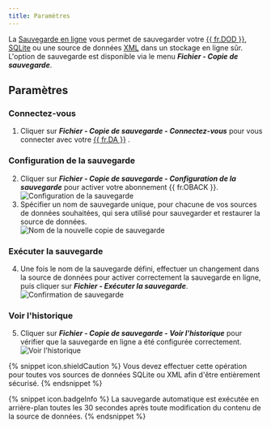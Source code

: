 ```yaml
---
title: Paramètres
---
```

La [Sauvegarde en ligne](/fr/cloud/rdm-online-services/online-backup/) vous permet de sauvegarder votre [{{ fr.DOD }}](/fr/rdm/mac/data-sources/data-sources-types/online-drive/), [SQLite](/fr/rdm/mac/data-sources/data-sources-types/sqlite/) ou une source de données [XML](/fr/rdm/mac/data-sources/data-sources-types/xml/) dans un stockage en ligne sûr. L'option de sauvegarde est disponible via le menu ***Fichier - Copie de sauvegarde***.  

## Paramètres 

### Connectez-vous 

1. Cliquer sur ***Fichier - Copie de sauvegarde - Connectez-vous*** pour vous connecter avec votre [{{ fr.DA }}](/fr/cloud/devolutions-account/create-devolutions-account/) . 

### Configuration de la sauvegarde 

2. Cliquer sur ***Fichier - Copie de sauvegarde - Configuration de la sauvegarde*** pour activer votre abonnement {{ fr.OBACK }}. 
![Configuration de la sauvegarde](https://webdevolutions.azureedge.net/docs/fr/rdm/mac/RdmMac4013.png) 
1. Spécifier un nom de sauvegarde unique, pour chacune de vos sources de données souhaitées, qui sera utilisé pour sauvegarder et restaurer la source de données.  
![Nom de la nouvelle copie de sauvegarde](https://webdevolutions.azureedge.net/docs/fr/rdm/mac/RdmMac4014.png) 

### Exécuter la sauvegarde 

4. Une fois le nom de la sauvegarde défini, effectuer un changement dans la source de données pour activer correctement la sauvegarde en ligne, puis cliquer sur ***Fichier - Exécuter la sauvegarde***.  
![Confirmation de sauvegarde](https://webdevolutions.azureedge.net/docs/fr/rdm/mac/RdmMac4015.png) 

### Voir l'historique 

5. Cliquer sur ***Fichier - Copie de sauvegarde - Voir l'historique*** pour vérifier que la sauvegarde en ligne a été configurée correctement.  
![Voir l'historique](https://webdevolutions.azureedge.net/docs/fr/rdm/mac/2015-05-25_13-12-31.png) 

{% snippet icon.shieldCaution %} 
Vous devez effectuer cette opération pour toutes vos sources de données SQLite ou XML afin d'être entièrement sécurisé. 
{% endsnippet %}
 
{% snippet icon.badgeInfo %} 
La sauvegarde automatique est exécutée en arrière-plan toutes les 30 secondes après toute modification du contenu de la source de données. 
{% endsnippet %}
 

